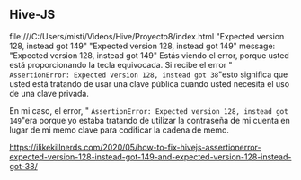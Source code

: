 ## Hive-JS
file:///C:/Users/misti/Videos/Hive/Proyecto8/index.html
"Expected version 128, instead got 149"
"Expected version 128, instead got 149"
message: "Expected version 128, instead got 149"
Estás viendo el error, porque usted está proporcionando la tecla equivocada. Si recibe el error " `AssertionError: Expected version 128, instead got 38`"esto significa que usted está tratando de usar una clave pública cuando usted necesita el uso de una clave privada.

En mi caso, el error, " `AssertionError: Expected version 128, instead got 149`"era porque yo estaba tratando de utilizar la contraseña de mi cuenta en lugar de mi memo clave para codificar la cadena de memo.

https://ilikekillnerds.com/2020/05/how-to-fix-hivejs-assertionerror-expected-version-128-instead-got-149-and-expected-version-128-instead-got-38/